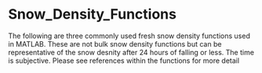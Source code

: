 # Snow_Density_Functions

The following are three commonly used fresh snow density functions used in MATLAB. These are not bulk snow density functions
but can be representative of the snow desnity after 24 hours of falling or less. The time is subjective. Please see references
within the functions for more detail
